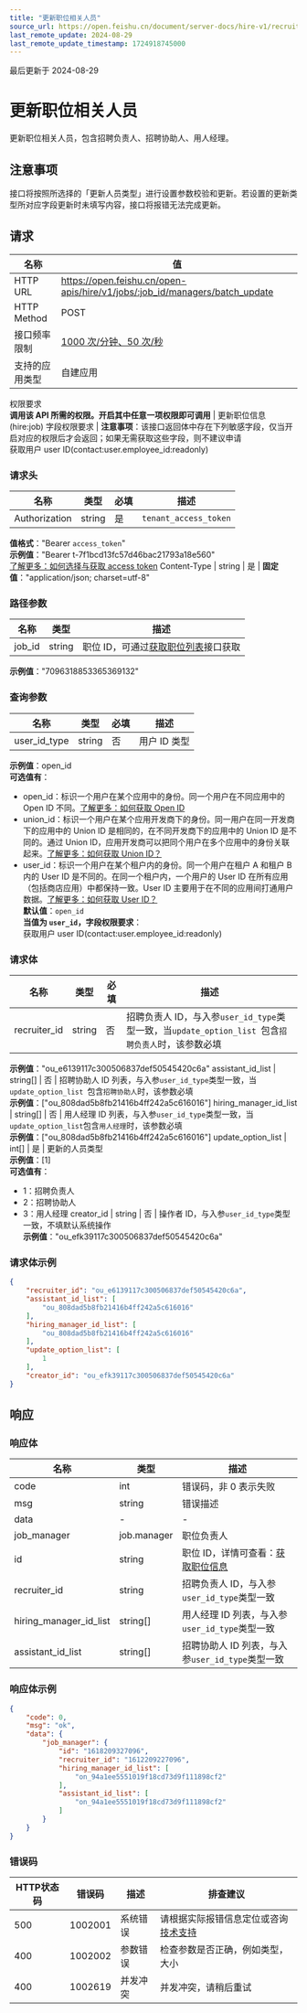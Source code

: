 ```yaml
---
title: "更新职位相关人员"
source_url: https://open.feishu.cn/document/server-docs/hire-v1/recruitment-related-configuration/job/batch_update
last_remote_update: 2024-08-29
last_remote_update_timestamp: 1724918745000
---
```

最后更新于 2024-08-29

# 更新职位相关人员

更新职位相关人员，包含招聘负责人、招聘协助人、用人经理。

## 注意事项

接口将按照所选择的「更新人员类型」进行设置参数校验和更新。若设置的更新类型所对应字段更新时未填写内容，接口将报错无法完成更新。

## 请求
名称 | 值
---|---
HTTP URL | https://open.feishu.cn/open-apis/hire/v1/jobs/:job_id/managers/batch_update
HTTP Method | POST
接口频率限制 | [1000 次/分钟、50 次/秒](https://open.feishu.cn/document/ukTMukTMukTM/uUzN04SN3QjL1cDN)
支持的应用类型 | 自建应用
权限要求  
            **调用该 API 所需的权限。开启其中任意一项权限即可调用** | 更新职位信息(hire:job)
字段权限要求 | **注意事项**：该接口返回体中存在下列敏感字段，仅当开启对应的权限后才会返回；如果无需获取这些字段，则不建议申请  
        获取用户 user ID(contact:user.employee_id:readonly)

### 请求头

名称 | 类型 | 必填 | 描述
--- | --- | --- | ---
Authorization | string | 是 | `tenant_access_token`  
**值格式**："Bearer `access_token`"  
**示例值**："Bearer t-7f1bcd13fc57d46bac21793a18e560"  
[了解更多：如何选择与获取 access token](https://open.feishu.cn/document/uAjLw4CM/ugTN1YjL4UTN24CO1UjN/trouble-shooting/how-to-choose-which-type-of-token-to-use)
Content-Type | string | 是 | **固定值**："application/json; charset=utf-8"

### 路径参数

名称 | 类型 | 描述
--- | --- | ---
job_id | string | 职位 ID，可通过[获取职位列表](https://open.feishu.cn/document/ukTMukTMukTM/uMzM1YjLzMTN24yMzUjN/hire-v1/job/list)接口获取  
**示例值**："7096318853365369132"

### 查询参数

名称 | 类型 | 必填 | 描述
--- | --- | --- | ---
user_id_type | string | 否 | 用户 ID 类型  
**示例值**：open_id  
**可选值有**：  
- open_id：标识一个用户在某个应用中的身份。同一个用户在不同应用中的 Open ID 不同。[了解更多：如何获取 Open ID](https://open.feishu.cn/document/uAjLw4CM/ugTN1YjL4UTN24CO1UjN/trouble-shooting/how-to-obtain-openid)  
- union_id：标识一个用户在某个应用开发商下的身份。同一用户在同一开发商下的应用中的 Union ID 是相同的，在不同开发商下的应用中的 Union ID 是不同的。通过 Union ID，应用开发商可以把同个用户在多个应用中的身份关联起来。[了解更多：如何获取 Union ID？](https://open.feishu.cn/document/uAjLw4CM/ugTN1YjL4UTN24CO1UjN/trouble-shooting/how-to-obtain-union-id)  
- user_id：标识一个用户在某个租户内的身份。同一个用户在租户 A 和租户 B 内的 User ID 是不同的。在同一个租户内，一个用户的 User ID 在所有应用（包括商店应用）中都保持一致。User ID 主要用于在不同的应用间打通用户数据。[了解更多：如何获取 User ID？](https://open.feishu.cn/document/uAjLw4CM/ugTN1YjL4UTN24CO1UjN/trouble-shooting/how-to-obtain-user-id)  
**默认值**：`open_id`  
**当值为 `user_id`，字段权限要求**：  
获取用户 user ID(contact:user.employee_id:readonly)

### 请求体

名称 | 类型 | 必填 | 描述
--- | --- | --- | ---
recruiter_id | string | 否 | 招聘负责人 ID，与入参`user_id_type`类型一致，当`update_option_list `包含`招聘负责人`时，该参数必填  
**示例值**："ou_e6139117c300506837def50545420c6a"
assistant_id_list | string\[\] | 否 | 招聘协助人 ID 列表，与入参`user_id_type`类型一致，当`update_option_list `包含`招聘协助人`时，该参数必填  
**示例值**：["ou_808dad5b8fb21416b4ff242a5c616016"]
hiring_manager_id_list | string\[\] | 否 | 用人经理 ID 列表，与入参`user_id_type`类型一致，当`update_option_list`包含`用人经理`时，该参数必填  
**示例值**：["ou_808dad5b8fb21416b4ff242a5c616016"]
update_option_list | int\[\] | 是 | 更新的人员类型  
**示例值**：[1]  
**可选值有**：  
- 1：招聘负责人  
- 2：招聘协助人  
- 3：用人经理
creator_id | string | 否 | 操作者 ID，与入参`user_id_type`类型一致，不填默认系统操作  
**示例值**："ou_efk39117c300506837def50545420c6a"

### 请求体示例
```json
{
    "recruiter_id": "ou_e6139117c300506837def50545420c6a",
    "assistant_id_list": [
        "ou_808dad5b8fb21416b4ff242a5c616016"
    ],
    "hiring_manager_id_list": [
        "ou_808dad5b8fb21416b4ff242a5c616016"
    ],
    "update_option_list": [
        1
    ],
    "creator_id": "ou_efk39117c300506837def50545420c6a"
}
```

## 响应

### 响应体

名称 | 类型 | 描述
--- | --- | ---
code | int | 错误码，非 0 表示失败
msg | string | 错误描述
data | \- | \-
job_manager | job.manager | 职位负责人
id | string | 职位 ID，详情可查看：[获取职位信息](https://open.feishu.cn/document/ukTMukTMukTM/uMzM1YjLzMTN24yMzUjN/hire-v1/job/get)
recruiter_id | string | 招聘负责人 ID，与入参`user_id_type`类型一致
hiring_manager_id_list | string\[\] | 用人经理 ID 列表，与入参`user_id_type`类型一致
assistant_id_list | string\[\] | 招聘协助人 ID 列表，与入参`user_id_type`类型一致

### 响应体示例
```json
{
    "code": 0,
    "msg": "ok",
    "data": {
        "job_manager": {
            "id": "1618209327096",
            "recruiter_id": "1612209227096",
            "hiring_manager_id_list": [
                "on_94a1ee5551019f18cd73d9f111898cf2"
            ],
            "assistant_id_list": [
                "on_94a1ee5551019f18cd73d9f111898cf2"
            ]
        }
    }
}
```

### 错误码

HTTP状态码 | 错误码 | 描述 | 排查建议
--- | --- | --- | ---
500 | 1002001 | 系统错误 | 请根据实际报错信息定位或咨询[技术支持](https://applink.feishu.cn/TLJpeNdW)
400 | 1002002 | 参数错误 | 检查参数是否正确，例如类型，大小
400 | 1002619 | 并发冲突 | 并发冲突，请稍后重试
